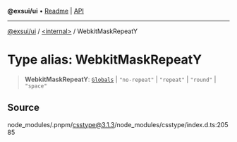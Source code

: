 **@exsui/ui** • [Readme](../../README.md) \| [API](../../globals.md)

***

[@exsui/ui](../../README.md) / [\<internal\>](../README.md) / WebkitMaskRepeatY

# Type alias: WebkitMaskRepeatY

> **WebkitMaskRepeatY**: [`Globals`](Globals.md) \| `"no-repeat"` \| `"repeat"` \| `"round"` \| `"space"`

## Source

node\_modules/.pnpm/csstype@3.1.3/node\_modules/csstype/index.d.ts:20585
